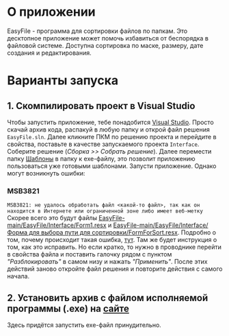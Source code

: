# О приложении
EasyFile - программа для сортировки файлов по папкам. Это десктопное приложение может помочь избавиться от беспорядка в файловой системе. Доступна сортировка по маске, размеру, дате создания и редактирования.
# Варианты запуска
## 1. Скомпилировать проект в Visual Studio
Чтобы запустить приложение, тебе понадобится [Visual Studio](https://visualstudio.microsoft.com/ru/vs/community/). Просто скачай архив кода, распакуй в любую папку и открой файл решения ```EasyFile.sln```. 
Далее кликните ПКМ по решению проекта и перейдите в свойства, поставьте в качестве запускаемого проекта ```Interface```. Соберите решение (*Сборка >> Собрать решение*). Далее перемести папку [Шаблоны](https://github.com/rmd09/EasyFile/tree/main/Interface/Шаблоны) в папку к exe-файлу, это позволит приложению пользоваться уже готовыми шаблонами. Запусти приложение.
Однако могут возникнуть ошибки:
### MSB3821
```MSB3821: не удалось обработать файл <какой-то файл>, так как он находится в Интернете или ограниченной зоне либо имеет веб-метку```
Скорее всего это будут файлы [EasyFile-main/EasyFile/Interface/Form1.resx](https://github.com/rmd09/EasyFile/blob/main/EasyFile/Interface/Form1.resx) и 
[EasyFile-main/EasyFile/Interface/Форма для выбора пути для сортировки/FormForSort.resx](https://github.com/rmd09/EasyFile/blob/main/EasyFile/Interface/Форма%20для%20выбора%20пути%20для%20сортировки/FormForSort.resx). 
Подробно о том, почему происходит такая ошибка, [тут](https://learn.microsoft.com/ru-ru/visualstudio/msbuild/errors/msb3821). Там же будет инструкция о том, как это исправить. 
Но если кратко, то нужно в проводнике перейти в свойства файла и поставить галочку рядом с пунктом *"Разблокировать"* в самом низу и нажать *"Применить"*.
После этих действий заново откройте файл решения и повторите действия с самого начала.
## 2. Установить архив с файлом исполняемой программы (.exe) на [сайте](https://bright-gecko-3d62f8.netlify.app/)
Здесь придётся запустить exe-файл принудительно. 

